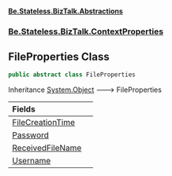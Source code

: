 #### [Be.Stateless.BizTalk.Abstractions](README.md 'README')
### [Be.Stateless.BizTalk.ContextProperties](Be.Stateless.BizTalk.ContextProperties.md 'Be.Stateless.BizTalk.ContextProperties')

## FileProperties Class

```csharp
public abstract class FileProperties
```

Inheritance [System.Object](https://docs.microsoft.com/en-us/dotnet/api/System.Object 'System.Object') &#129106; FileProperties

| Fields | |
| :--- | :--- |
| [FileCreationTime](FileProperties.FileCreationTime.md 'Be.Stateless.BizTalk.ContextProperties.FileProperties.FileCreationTime') | |
| [Password](FileProperties.Password.md 'Be.Stateless.BizTalk.ContextProperties.FileProperties.Password') | |
| [ReceivedFileName](FileProperties.ReceivedFileName.md 'Be.Stateless.BizTalk.ContextProperties.FileProperties.ReceivedFileName') | |
| [Username](FileProperties.Username.md 'Be.Stateless.BizTalk.ContextProperties.FileProperties.Username') | |
